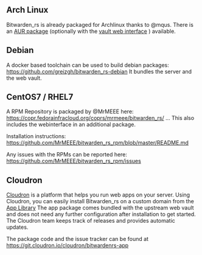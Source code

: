 ## Arch Linux

Bitwarden_rs is already packaged for Archlinux thanks to @mqus. There is an [AUR package](https://aur.archlinux.org/packages/bitwarden_rs) (optionally with the [vault web interface](https://aur.archlinux.org/packages/bitwarden_rs-vault/) ) available.

## Debian

A docker based toolchain can be used to build debian packages: https://github.com/greizgh/bitwarden_rs-debian
It bundles the server and the web vault.


## CentOS7 / RHEL7

A RPM Repository is packaged by @MrMEEE here: https://copr.fedorainfracloud.org/coprs/mrmeee/bitwarden_rs/ ... This also includes the webinterface in an additional package. 

Installation instructions: https://github.com/MrMEEE/bitwarden_rs_rpm/blob/master/README.md

Any issues with the RPMs can be reported here: https://github.com/MrMEEE/bitwarden_rs_rpm/issues

## Cloudron

[Cloudron](https://cloudron.io) is a platform that helps you run web apps on your server. 
Using Cloudron, you can easily install Bitwarden_rs on a custom domain from the [App Library](https://cloudron.io/store/com.github.bitwardenrs.html)
The app package comes bundled with the upstream web vault and does not need any further configuration after installation to get started. The Cloudron team keeps track of releases and provides automatic updates.

The package code and the issue tracker can be found at https://git.cloudron.io/cloudron/bitwardenrs-app
 
